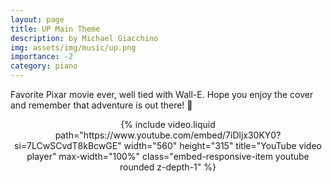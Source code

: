 ```yaml
---
layout: page
title: UP Main Theme
description: by Michael Giacchino
img: assets/img/music/up.png
importance: -2
category: piano
---
```


Favorite Pixar movie ever, well tied with Wall-E. Hope you enjoy the cover and remember that adventure is out there! 🎈

<div  class="container-fluid" align="center" >
    {% include video.liquid path="https://www.youtube.com/embed/7iDljx30KY0?si=7LCwSCvdT8kBcwGE" width="560" height="315" title="YouTube video player" max-width="100%" class="embed-responsive-item youtube rounded z-depth-1" %}
</div>
